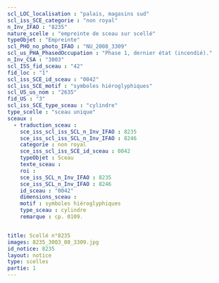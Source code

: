 ```yaml
---
scl_LOC_localisation : "palais, magasins sud"
scl_iss_SCE_categorie : "non royal"
n_Inv_IFAO : "8235"
nature_scelle : "empreinte de sceau sur scellé"
typeObjet : "Empreinte"
scl_PHO_no_photo_IFAO : "NU_2008_3309"
scl_us_PHA_PhasedOccupation : "Phase 1, dernier état (incendié)."
n_Inv_CSA : "3003"
scl_ISS_fid_sceau : "42"
fid_loc : "1"
scl_iss_SCE_id_sceau : "0042"
scl_iss_SCE_motif : "symboles hiéroglyphiques"
scl_US_us_nom : "2635"
fid_US : "3"
scl_iss_SCE_type_sceau : "cylindre"
type_scelle : "sceau unique"
sceaux :
  - traduction_sceau : 
    sce_iss_scl_iss_SCL_n_Inv_IFAO : 8235
    sce_iss_scl_iss_SCL_n_Inv_IFAO : 8246
    categorie : non royal
    sce_iss_scl_iss_SCE_id_sceau : 0042
    typeObjet : Sceau
    texte_sceau : 
    roi : 
    sce_iss_SCL_n_Inv_IFAO : 8235
    sce_iss_SCL_n_Inv_IFAO : 8246
    id_sceau : "0042"
    dimensions_sceau : 
    motif : symboles hiéroglyphiques
    type_sceau : cylindre
    remarque : cp. 0109.


title: Scellé n°8235
images: 8235_3003_08_3309.jpg
id_notice: 8235
layout: notice
type: scelles
partie: 1
---
```

